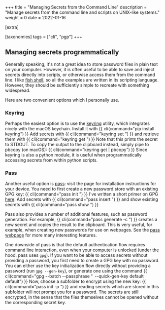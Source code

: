 +++
title = "Managing Secrets from the Command Line"
description = "Manage secrets from the command line and scripts on UNIX-like systems."
weight = 0
date = 2022-01-16

[extra]

[taxonomies]
tags = ["cli", "pgp"]
+++
## Managing secrets programmatically
Generally speaking, it's not a great idea to store password files in plain text on your computer.
However, it is often useful to be able to save and inject secrets directly into scripts, or otherwise access them from the command line.
I like [fish shell](https://fishshell.com), so all the examples are written in its scripting language.
However, they should be sufficiently simple to recreate with something widespread.

Here are two convenient options which I personally use.

### Keyring
Perhaps the easiest option is to use the [keyring](https://pypi.org/project/keyring/) utility, which integrates nicely with the macOS keychain.
Install it with
{{ cli(command="pip install keyring") }}
Add secrets with
{{ cli(command="keyring set <secret-name> <username>") }}
and retrieve them with
{{ cli(command="keyring get <secret-name> <username>") }}
Note that this prints the secret to STDOUT.
To copy the output to the clipboard instead, simply pipe to pbcopy (on macOS):
{{ cli(command="keyring get <secret> <username> | pbcopy") }}
Since keyring is also a python module, it is useful when programmatically accessing secrets from within python scripts.

### Pass
Another useful option is [pass](https://www.passwordstore.org/): visit the page for installation instructions for your device.
You need to first create a new password store with an existing GPG key:
{{ cli(command="pass init <key-id>") }}
I've written a short primer on GPG [here](@/writing/sharing-secrets-with-gnupg.md).
Add secrets with
{{ cli(command="pass insert <secret-name>") }}
and show existing secrets with
{{ cli(command="pass show <secret-name>") }}

Pass also provides a number of additional features, such as password generation.
For example,
{{ cli(command="pass generate -c <secret-name>") }}
creates a new secret and copies the result to the clipboard.
This is very useful, for example, when creating new passwords for use on webpages.
See the [pass webpage](https://www.passwordstore.org/) for more many interesting features.

One downside of pass is that the default authentication flow requires command line interaction, even when your computer is unlocked (under the hood, pass uses `gpg`).
If you want to be able to access secrets without providing a password, you first need to create a GPG key with no password.
You can either use the key initialization flow directly without providing a password (run `gpg --gen-key`), or generate one using the command
{{ cli(command="gpg --batch --passphrase '' --quick-gen-key <no-auth-key-id> default default") }}
Now, choose a subfolder to encrypt using the new key:
{{ cli(command="pass init -p <no-auth-foldername> <no-auth-key-id>") }}
and reading secrets which are stored in this subfolder will not prompt you for a password.
The secrets are still encrypted, in the sense that the files themselves cannot be opened without the corresponding secret key.

